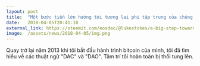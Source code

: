 ```yaml
---
layout: post
title:  "Một bước tiến lớn hướng tới tương lai phi tập trung của chúng tôi: Tôi đã gia nhập Đội Ngũ Khởi Tạo eosDAC!"
date:   2018-04-05T20:41:18
external_link: https://steemit.com/eosdac/@lukestokes/a-big-step-towards-our-decentralized-future-i-ve-joined-the-eosdac-launch-team
image:  /assets/news/2018-04-05/img.png
---
```

Quay trở lại năm 2013 khi tôi bắt đầu hành trình bitcoin của mình, tôi đã tìm hiểu về các thuật ngữ "DAC" và "DAO". Tâm trí tôi hoàn toàn bị thổi tung lên.
